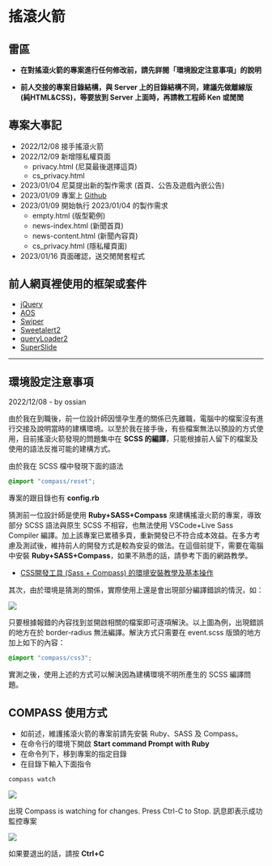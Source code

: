 # 搖滾火箭

## 雷區

  - **在對搖滾火箭的專案進行任何修改前，請先詳閱「環境設定注意事項」的說明**

  - **前人交接的專案目錄結構，與 Server 上的目錄結構不同，建議先做離線版 (純HTML&CSS)，等要放到 Server 上面時，再請教工程師 Ken 或閒閒**

## 專案大事記

  - 2022/12/08 接手搖滾火箭
  - 2022/12/09 新增隱私權頁面
    - privacy.html (尼莫最後選擇這頁)
    - cs_privacy.html
  - 2023/01/04 尼莫提出新的製作需求 (首頁、公告及遊戲內嵌公告)
  - 2023/01/09 專案上 [Github](https://github.com/ossian-to/lager.lrg.git)
  - 2023/01/09 開始執行 2023/01/04 的製作需求
    - empty.html (版型範例)
    - news-index.html (新聞首頁)
    - news-content.html (新聞內容頁)
    - cs_privacy.html (隱私權頁面)
  - 2023/01/16 頁面確認，送交閒閒套程式

## 前人網頁裡使用的框架或套件

  - [jQuery](https://jquery.com/)
  - [AOS](https://michalsnik.github.io/aos/)
  - [Swiper](https://swiperjs.com)
  - [Sweetalert2](https://sweetalert2.github.io/)
  - [queryLoader2](https://github.com/Gaya/queryloader2) 
  - [SuperSlide](http://www.superslide2.com)


---



## 環境設定注意事項

  2022/12/08 - by ossian

  由於我在到職後，前一位設計師因懷孕生產的關係已先離職，電腦中的檔案沒有進行交接及說明當時的建構環境。以至於我在接手後，有些檔案無法以預設的方式使用，目前搖滾火箭發現的問題集中在 **SCSS 的編譯**，只能根據前人留下的檔案及使用的語法反推可能的建構方式。

  由於我在 SCSS 檔中發現下面的語法

  ```scss
  @import "compass/reset";
  ```

  專案的跟目錄也有 **config.rb**

  猜測前一位設計師是使用 **Ruby+SASS+Compass** 來建構搖滾火箭的專案，導致部分 SCSS 語法與原生 SCSS 不相容，也無法使用 VSCode+Live Sass Compiler 編譯。加上該專案已累積多頁，重新開發已不符合成本效益。在多方考慮及測試後，維持前人的開發方式是較為安妥的做法。在這個前提下，需要在電腦中安裝 **Ruby+SASS+Compass**，如果不熟悉的話，請參考下面的網路教學。

  - [CSS開發工具 (Sass + Compass) 的環境安裝教學及基本操作](http://blog.shihshih.com/installing-the-sass-and-compass/)

  其次，由於環境是猜測的關係，實際使用上還是會出現部分編譯錯誤的情況，如：

  ![](https://i.imgur.com/V5jWUxm.png)

  只要根據報錯的內容找到並開啟相關的檔案即可逐項解決。以上圖為例，出現錯誤的地方在於 border-radius 無法編譯。解決方式只需要在 event.scss 版頭的地方加上如下的內容：

  ```scss
  @import "compass/css3";
  ```

  實測之後，使用上述的方式可以解決因為建構環境不明所產生的 SCSS 編譯問題。

## COMPASS 使用方式

  - 如前述，維護搖滾火箭的專案前請先安裝 Ruby、SASS 及 Compass。
  - 在命令行的環境下開啟 **Start command Prompt with Ruby**
  - 在命令列下，移到專案的指定目錄
  - 在目錄下輸入下面指令

  ```ruby
  compass watch
  ```

  ![](https://i.imgur.com/JAnOoyK.png)

  出現 Compass is watching for changes. Press Ctrl-C to Stop. 訊息即表示成功監控專案

  ![](https://i.imgur.com/lkPDlyI.png)

  如果要退出的話，請按 **Ctrl+C**

